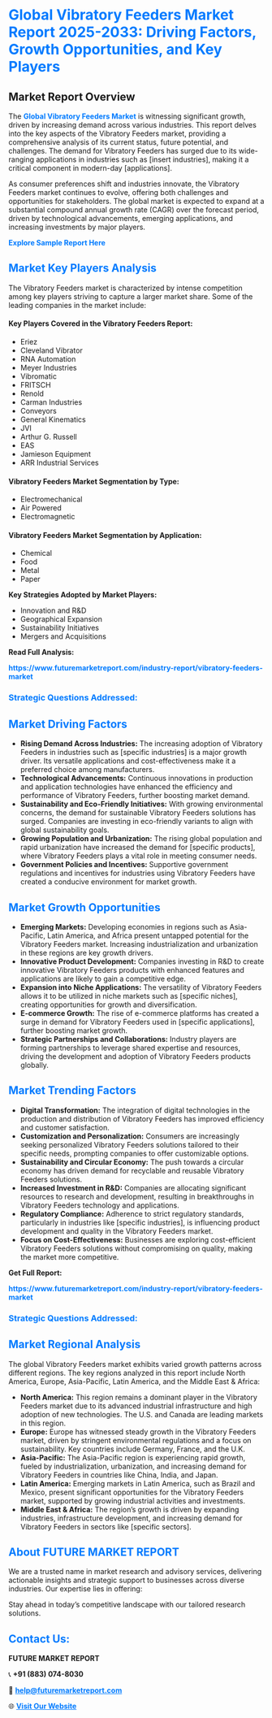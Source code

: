 <h1 style="color: #007BFF;">Global Vibratory Feeders Market Report 2025-2033: Driving Factors, Growth Opportunities, and Key Players</h1>

<section id="overview">
<h2>Market Report Overview</h2>
<p>The <a href="https://www.futuremarketreport.com/industry-report/vibratory-feeders-market" style="color: #007BFF; text-decoration: none;"><strong>Global Vibratory Feeders Market</strong></a> is witnessing significant growth, driven by increasing demand across various industries. This report delves into the key aspects of the Vibratory Feeders market, providing a comprehensive analysis of its current status, future potential, and challenges. The demand for Vibratory Feeders has surged due to its wide-ranging applications in industries such as [insert industries], making it a critical component in modern-day [applications].</p>
<p>As consumer preferences shift and industries innovate, the Vibratory Feeders market continues to evolve, offering both challenges and opportunities for stakeholders. The global market is expected to expand at a substantial compound annual growth rate (CAGR) over the forecast period, driven by technological advancements, emerging applications, and increasing investments by major players.</p>
</section>

<section id="overview">
<p><a href="https://www.futuremarketreport.com/request-sample/reportId=92185" style="color: #007BFF; text-decoration: none;"><strong>Explore Sample Report Here</strong></a></p>
</section>

<section id="key-players">
<h2 style="color: #007BFF;">Market Key Players Analysis</h2>
<p>The Vibratory Feeders market is characterized by intense competition among key players striving to capture a larger market share. Some of the leading companies in the market include:</p>
<h4>Key Players Covered in the Vibratory Feeders Report:</h4>
<ul><li>Eriez</li><li>Cleveland Vibrator</li><li>RNA Automation</li><li>Meyer Industries</li><li>Vibromatic</li><li>FRITSCH</li><li>Renold</li><li>Carman Industries</li><li>Conveyors</li><li>General Kinematics</li><li>JVI</li><li>Arthur G. Russell</li><li>EAS</li><li>Jamieson Equipment</li><li>ARR Industrial Services</li></ul>
<h4>Vibratory Feeders Market Segmentation by Type:</h4>
<ul><li>Electromechanical</li><li>Air Powered</li><li>Electromagnetic</li></ul>

<h4>Vibratory Feeders Market Segmentation by Application:</h4>
<ul><li>Chemical</li><li>Food</li><li>Metal</li><li>Paper</li></ul>
<p><strong>Key Strategies Adopted by Market Players:</strong></p>
<ul>
<li>Innovation and R&D</li>
<li>Geographical Expansion</li>
<li>Sustainability Initiatives</li>
<li>Mergers and Acquisitions</li>
</ul>
</section>

<section>
<p><strong>Read Full Analysis: </strong></p><a href="https://www.futuremarketreport.com/industry-report/vibratory-feeders-market" style="color: #007BFF; text-decoration: none;"><strong>https://www.futuremarketreport.com/industry-report/vibratory-feeders-market</strong></a>
<h3 style="color: #007BFF;">Strategic Questions Addressed:</h3>
</section>

<section id="driving-factors">
<h2 style="color: #007BFF;">Market Driving Factors</h2>
<ul>
<li><strong>Rising Demand Across Industries:</strong> The increasing adoption of Vibratory Feeders in industries such as [specific industries] is a major growth driver. Its versatile applications and cost-effectiveness make it a preferred choice among manufacturers.</li>
<li><strong>Technological Advancements:</strong> Continuous innovations in production and application technologies have enhanced the efficiency and performance of Vibratory Feeders, further boosting market demand.</li>
<li><strong>Sustainability and Eco-Friendly Initiatives:</strong> With growing environmental concerns, the demand for sustainable Vibratory Feeders solutions has surged. Companies are investing in eco-friendly variants to align with global sustainability goals.</li>
<li><strong>Growing Population and Urbanization:</strong> The rising global population and rapid urbanization have increased the demand for [specific products], where Vibratory Feeders plays a vital role in meeting consumer needs.</li>
<li><strong>Government Policies and Incentives:</strong> Supportive government regulations and incentives for industries using Vibratory Feeders have created a conducive environment for market growth.</li>
</ul>
</section>

<section id="growth-opportunities">
<h2 style="color: #007BFF;">Market Growth Opportunities</h2>
<ul>
<li><strong>Emerging Markets:</strong> Developing economies in regions such as Asia-Pacific, Latin America, and Africa present untapped potential for the Vibratory Feeders market. Increasing industrialization and urbanization in these regions are key growth drivers.</li>
<li><strong>Innovative Product Development:</strong> Companies investing in R&D to create innovative Vibratory Feeders products with enhanced features and applications are likely to gain a competitive edge.</li>
<li><strong>Expansion into Niche Applications:</strong> The versatility of Vibratory Feeders allows it to be utilized in niche markets such as [specific niches], creating opportunities for growth and diversification.</li>
<li><strong>E-commerce Growth:</strong> The rise of e-commerce platforms has created a surge in demand for Vibratory Feeders used in [specific applications], further boosting market growth.</li>
<li><strong>Strategic Partnerships and Collaborations:</strong> Industry players are forming partnerships to leverage shared expertise and resources, driving the development and adoption of Vibratory Feeders products globally.</li>
</ul>
</section>

<section id="trending-factors">
<h2 style="color: #007BFF;">Market Trending Factors</h2>
<ul>
<li><strong>Digital Transformation:</strong> The integration of digital technologies in the production and distribution of Vibratory Feeders has improved efficiency and customer satisfaction.</li>
<li><strong>Customization and Personalization:</strong> Consumers are increasingly seeking personalized Vibratory Feeders solutions tailored to their specific needs, prompting companies to offer customizable options.</li>
<li><strong>Sustainability and Circular Economy:</strong> The push towards a circular economy has driven demand for recyclable and reusable Vibratory Feeders solutions.</li>
<li><strong>Increased Investment in R&D:</strong> Companies are allocating significant resources to research and development, resulting in breakthroughs in Vibratory Feeders technology and applications.</li>
<li><strong>Regulatory Compliance:</strong> Adherence to strict regulatory standards, particularly in industries like [specific industries], is influencing product development and quality in the Vibratory Feeders market.</li>
<li><strong>Focus on Cost-Effectiveness:</strong> Businesses are exploring cost-efficient Vibratory Feeders solutions without compromising on quality, making the market more competitive.</li>
</ul>
</section>

<section>
<p><strong>Get Full Report: </strong></p><a href="https://www.futuremarketreport.com/industry-report/vibratory-feeders-market" style="color: #007BFF; text-decoration: none;"><strong>https://www.futuremarketreport.com/industry-report/vibratory-feeders-market</strong></a>
<h3 style="color: #007BFF;">Strategic Questions Addressed:</h3>
</section>


<section id="regional-analysis">
<h2 style="color: #007BFF;">Market Regional Analysis</h2>
<p>The global Vibratory Feeders market exhibits varied growth patterns across different regions. The key regions analyzed in this report include North America, Europe, Asia-Pacific, Latin America, and the Middle East & Africa:</p>
<ul>
<li><strong>North America:</strong> This region remains a dominant player in the Vibratory Feeders market due to its advanced industrial infrastructure and high adoption of new technologies. The U.S. and Canada are leading markets in this region.</li>
<li><strong>Europe:</strong> Europe has witnessed steady growth in the Vibratory Feeders market, driven by stringent environmental regulations and a focus on sustainability. Key countries include Germany, France, and the U.K.</li>
<li><strong>Asia-Pacific:</strong> The Asia-Pacific region is experiencing rapid growth, fueled by industrialization, urbanization, and increasing demand for Vibratory Feeders in countries like China, India, and Japan.</li>
<li><strong>Latin America:</strong> Emerging markets in Latin America, such as Brazil and Mexico, present significant opportunities for the Vibratory Feeders market, supported by growing industrial activities and investments.</li>
<li><strong>Middle East & Africa:</strong> The region’s growth is driven by expanding industries, infrastructure development, and increasing demand for Vibratory Feeders in sectors like [specific sectors].</li>
</ul>
</section>

<footer>
<h2 style="color: #007BFF;">About FUTURE MARKET REPORT</h2>
<p>We are a trusted name in market research and advisory services, delivering actionable insights and strategic support to businesses across diverse industries. Our expertise lies in offering:</p>

<p>Stay ahead in today’s competitive landscape with our tailored research solutions.</p>

<h2 style="color: #007BFF;">Contact Us:</h2>
<p><strong>FUTURE MARKET REPORT</strong></p>
<p>📞 <strong>+91 (883) 074-8030</strong></p>
<p>📧 <strong><a href="mailto:help@futuremarketreport.com" style="color: #007BFF;">help@futuremarketreport.com</a></strong></p>
<p>🌐 <strong><a href="https://www.futuremarketreport.com/" style="color: #007BFF;">Visit Our Website</a></strong></p>
</footer>